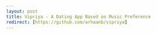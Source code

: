 ```yaml
---
layout: post
title: Vipriya - A Dating App Based on Music Preference
redirect: [https://github.com/arhaanb/vipriya]
---
```

